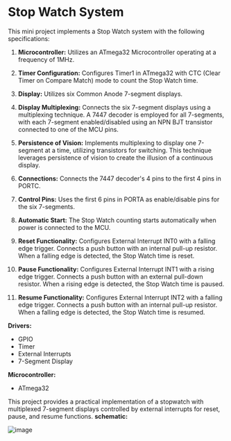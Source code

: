 # Stop Watch System

This mini project implements a Stop Watch system with the following specifications:

1. **Microcontroller:** Utilizes an ATmega32 Microcontroller operating at a frequency of 1MHz.

2. **Timer Configuration:** Configures Timer1 in ATmega32 with CTC (Clear Timer on Compare Match) mode to count the Stop Watch time.

3. **Display:** Utilizes six Common Anode 7-segment displays.

4. **Display Multiplexing:** Connects the six 7-segment displays using a multiplexing technique. A 7447 decoder is employed for all 7-segments, with each 7-segment enabled/disabled using an NPN BJT transistor connected to one of the MCU pins.

5. **Persistence of Vision:** Implements multiplexing to display one 7-segment at a time, utilizing transistors for switching. This technique leverages persistence of vision to create the illusion of a continuous display.

6. **Connections:** Connects the 7447 decoder's 4 pins to the first 4 pins in PORTC.

7. **Control Pins:** Uses the first 6 pins in PORTA as enable/disable pins for the six 7-segments.

8. **Automatic Start:** The Stop Watch counting starts automatically when power is connected to the MCU.

9. **Reset Functionality:** Configures External Interrupt INT0 with a falling edge trigger. Connects a push button with an internal pull-up resistor. When a falling edge is detected, the Stop Watch time is reset.

10. **Pause Functionality:** Configures External Interrupt INT1 with a rising edge trigger. Connects a push button with an external pull-down resistor. When a rising edge is detected, the Stop Watch time is paused.

11. **Resume Functionality:** Configures External Interrupt INT2 with a falling edge trigger. Connects a push button with an internal pull-up resistor. When a falling edge is detected, the Stop Watch time is resumed.

**Drivers:**
- GPIO
- Timer
- External Interrupts
- 7-Segment Display

**Microcontroller:**
- ATmega32

This project provides a practical implementation of a stopwatch with multiplexed 7-segment displays controlled by external interrupts for reset, pause, and resume functions.
**schematic:**

![image](https://github.com/ElhassanAbdelmeged/Stop-Watch/assets/88130561/3b1d6220-4cef-4724-8246-d33641f232c6)
